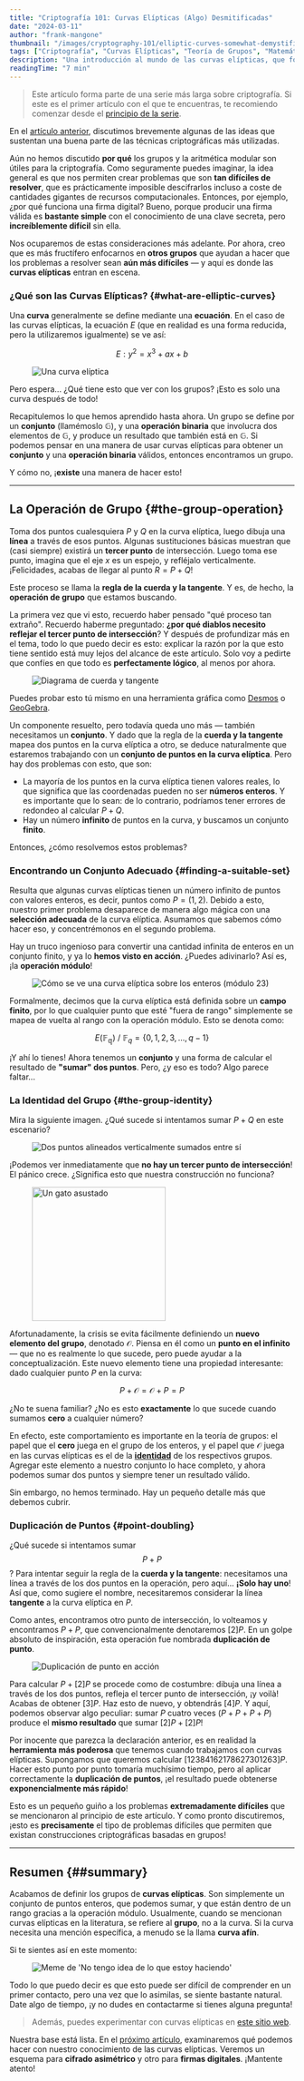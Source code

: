 ```yaml
---
title: "Criptografía 101: Curvas Elípticas (Algo) Desmitificadas"
date: "2024-03-11"
author: "frank-mangone"
thumbnail: "/images/cryptography-101/elliptic-curves-somewhat-demystified/elliptic-curve.webp"
tags: ["Criptografía", "Curvas Elípticas", "Teoría de Grupos", "Matemáticas"]
description: "Una introducción al mundo de las curvas elípticas, que forman la base para entender mecanismos criptográficos útiles"
readingTime: "7 min"
---
```


> Este artículo forma parte de una serie más larga sobre criptografía. Si este es el primer artículo con el que te encuentras, te recomiendo comenzar desde el [principio de la serie](/es/blog/cryptography-101/where-to-start).

En el [artículo anterior](/es/blog/cryptography-101/where-to-start), discutimos brevemente algunas de las ideas que sustentan una buena parte de las técnicas criptográficas más utilizadas.

Aún no hemos discutido **por qué** los grupos y la aritmética modular son útiles para la criptografía. Como seguramente puedes imaginar, la idea general es que nos permiten crear problemas que son **tan difíciles de resolver**, que es prácticamente imposible descifrarlos incluso a coste de cantidades gigantes de recursos computacionales. Entonces, por ejemplo, ¿por qué funciona una firma digital? Bueno, porque producir una firma válida es **bastante simple** con el conocimiento de una clave secreta, pero **increíblemente difícil** sin ella.

Nos ocuparemos de estas consideraciones más adelante. Por ahora, creo que es más fructífero enfocarnos en **otros grupos** que ayudan a hacer que los problemas a resolver sean **aún más difíciles** — y aquí es donde las **curvas elípticas** entran en escena.

### ¿Qué son las Curvas Elípticas? {#what-are-elliptic-curves}

Una **curva** generalmente se define mediante una **ecuación**. En el caso de las curvas elípticas, la ecuación $E$ (que en realidad es una forma reducida, pero la utilizaremos igualmente) se ve así:

$$
E: y^2 = x^3 + ax + b
$$

<figure>
  <img 
    src="/images/cryptography-101/elliptic-curves-somewhat-demystified/elliptic-curve.webp" 
    alt="Una curva elíptica" 
    title="[zoom] Un gráfico de la curva y² = x³ - x"
  />
</figure>

Pero espera... ¿Qué tiene esto que ver con los grupos? ¡Esto es solo una curva después de todo!

Recapitulemos lo que hemos aprendido hasta ahora. Un grupo se define por un **conjunto** (llamémoslo $\mathbb{G}$), y una **operación binaria** que involucra dos elementos de $\mathbb{G}$, y produce un resultado que también está en $\mathbb{G}$. Si podemos pensar en una manera de usar curvas elípticas para obtener un **conjunto** y una **operación binaria** válidos, entonces encontramos un grupo.

Y cómo no, ¡**existe** una manera de hacer esto!

---

## La Operación de Grupo {#the-group-operation}

Toma dos puntos cualesquiera $P$ y $Q$ en la curva elíptica, luego dibuja una **línea** a través de esos puntos. Algunas sustituciones básicas muestran que (casi siempre) existirá un **tercer punto** de intersección. Luego toma ese punto, imagina que el eje $x$ es un espejo, y refléjalo verticalmente. ¡Felicidades, acabas de llegar al punto $R = P + Q$!

Este proceso se llama la **regla de la cuerda y la tangente**. Y es, de hecho, la **operación de grupo** que estamos buscando.

La primera vez que vi esto, recuerdo haber pensado "qué proceso tan extraño". Recuerdo haberme preguntado: **¿por qué diablos necesito reflejar el tercer punto de intersección**? Y después de profundizar más en el tema, todo lo que puedo decir es esto: explicar la razón por la que esto tiene sentido está muy lejos del alcance de este artículo. Solo voy a pedirte que confíes en que todo es **perfectamente lógico**, al menos por ahora.

<figure>
  <img 
    src="/images/cryptography-101/elliptic-curves-somewhat-demystified/chord-and-tangent.webp" 
    alt="Diagrama de cuerda y tangente"
    title="[zoom] La curva elíptica y² = x³ - x + 1 (roja) con una representación de la operación P + Q = R"
  />
</figure>

Puedes probar esto tú mismo en una herramienta gráfica como [Desmos](https://www.desmos.com/calculator) o [GeoGebra](https://www.geogebra.org/graphing?lang=en).

Un componente resuelto, pero todavía queda uno más — también necesitamos un **conjunto**. Y dado que la regla de la **cuerda y la tangente** mapea dos puntos en la curva elíptica a otro, se deduce naturalmente que estaremos trabajando con un **conjunto de puntos en la curva elíptica**. Pero hay dos problemas con esto, que son:

- La mayoría de los puntos en la curva elíptica tienen valores reales, lo que significa que las coordenadas pueden no ser **números enteros**. Y es importante que lo sean: de lo contrario, podríamos tener errores de redondeo al calcular $P + Q$.
- Hay un número **infinito** de puntos en la curva, y buscamos un conjunto **finito**.

Entonces, ¿cómo resolvemos estos problemas?

### Encontrando un Conjunto Adecuado {#finding-a-suitable-set}

Resulta que algunas curvas elípticas tienen un número infinito de puntos con valores enteros, es decir, puntos como $P = (1,2)$. Debido a esto, nuestro primer problema desaparece de manera algo mágica con una **selección adecuada** de la curva elíptica. Asumamos que sabemos cómo hacer eso, y concentrémonos en el segundo problema.

Hay un truco ingenioso para convertir una cantidad infinita de enteros en un conjunto finito, y ya lo **hemos visto en acción**. ¿Puedes adivinarlo? Así es, ¡la **operación módulo**!

<figure>
  <img 
    src="/images/cryptography-101/elliptic-curves-somewhat-demystified/discrete-curve.webp" 
    alt="Cómo se ve una curva elíptica sobre los enteros (módulo 23)"
    title="[zoom] Los puntos de una curva elíptica, módulo 23"
  />
</figure>

Formalmente, decimos que la curva elíptica está definida sobre un **campo finito**, por lo que cualquier punto que esté "fuera de rango" simplemente se mapea de vuelta al rango con la operación módulo. Esto se denota como:

$$
E(\mathbb{F_q}) \ / \ \mathbb{F}_q = \{0,1,2,3,...,q-1\}
$$

¡Y ahí lo tienes! Ahora tenemos un **conjunto** y una forma de calcular el resultado de **"sumar" dos puntos**. Pero, ¿y eso es todo? Algo parece faltar...

### La Identidad del Grupo {#the-group-identity}

Mira la siguiente imagen. ¿Qué sucede si intentamos sumar $P + Q$ en este escenario?

<figure>
  <img 
    src="/images/cryptography-101/elliptic-curves-somewhat-demystified/cancelling-points.webp" 
    alt="Dos puntos alineados verticalmente sumados entre sí"
    title="[zoom]"
  />
</figure>

¡Podemos ver inmediatamente que **no hay un tercer punto de intersección**! El pánico crece. ¿Significa esto que nuestra construcción no funciona?

<figure>
  <img 
    src="/images/cryptography-101/elliptic-curves-somewhat-demystified/panic-cat.webp" 
    alt="Un gato asustado"
    width="236"
    title="*Pánico"
  />
</figure>

Afortunadamente, la crisis se evita fácilmente definiendo un **nuevo elemento del grupo**, denotado $\mathcal{O}$. Piensa en él como un **punto en el infinito** — que no es realmente lo que sucede, pero puede ayudar a la conceptualización. Este nuevo elemento tiene una propiedad interesante: dado cualquier punto $P$ en la curva:

$$
P + \mathcal{O} = \mathcal{O} + P = P
$$

¿No te suena familiar? ¿No es esto **exactamente** lo que sucede cuando sumamos **cero** a cualquier número?

En efecto, este comportamiento es importante en la teoría de grupos: el papel que el **cero** juega en el grupo de los enteros, y el papel que $\mathcal{O}$ juega en las curvas elípticas es el de la [**identidad**](https://en.wikipedia.org/wiki/Identity_element) de los respectivos grupos. Agregar este elemento a nuestro conjunto lo hace completo, y ahora podemos sumar dos puntos y siempre tener un resultado válido.

Sin embargo, no hemos terminado. Hay un pequeño detalle más que debemos cubrir.

### Duplicación de Puntos {#point-doubling}

¿Qué sucede si intentamos sumar $$P + P$$? Para intentar seguir la regla de la **cuerda y la tangente**: necesitamos una línea a través de los dos puntos en la operación, pero aquí... **¡Solo hay uno**! Así que, como sugiere el nombre, necesitaremos considerar la línea **tangente** a la curva elíptica en $P$.

Como antes, encontramos otro punto de intersección, lo volteamos y encontramos $P + P$, que convencionalmente denotaremos $[2]P$. En un golpe absoluto de inspiración, esta operación fue nombrada **duplicación de punto**.

<figure>
  <img 
    src="/images/cryptography-101/elliptic-curves-somewhat-demystified/point-doubling.webp" 
    alt="Duplicación de punto en acción"
    title="[zoom] Duplicación de punto en acción"
  />
</figure>

Para calcular $P + [2]P$ se procede como de costumbre: dibuja una línea a través de los dos puntos, refleja el tercer punto de intersección, ¡y voilà! Acabas de obtener $[3]P$. Haz esto de nuevo, y obtendrás $[4]P$. Y aquí, podemos observar algo peculiar: sumar $P$ cuatro veces ($P + P + P + P$) produce el **mismo resultado** que sumar $[2]P + [2]P$!

Por inocente que parezca la declaración anterior, es en realidad la **herramienta más poderosa** que tenemos cuando trabajamos con curvas elípticas. Supongamos que queremos calcular $[12384162178627301263]P$. Hacer esto punto por punto tomaría muchísimo tiempo, pero al aplicar correctamente la **duplicación de puntos**, ¡el resultado puede obtenerse **exponencialmente más rápido**!

Esto es un pequeño guiño a los problemas **extremadamente difíciles** que se mencionaron al principio de este artículo. Y como pronto discutiremos, ¡esto es **precisamente** el tipo de problemas difíciles que permiten que existan construcciones criptográficas basadas en grupos!

---

## Resumen {##summary}

Acabamos de definir los grupos de **curvas elípticas**. Son simplemente un conjunto de puntos enteros, que podemos sumar, y que están dentro de un rango gracias a la operación módulo. Usualmente, cuando se mencionan curvas elípticas en la literatura, se refiere al **grupo**, no a la curva. Si la curva necesita una mención específica, a menudo se la llama **curva afín**.

Si te sientes así en este momento:

<figure>
  <img 
    src="/images/cryptography-101/elliptic-curves-somewhat-demystified/no-idea-what-im-doing.webp" 
    alt="Meme de 'No tengo idea de lo que estoy haciendo'"
    title="Yo cada mañana"
  />
</figure>

Todo lo que puedo decir es que esto puede ser difícil de comprender en un primer contacto, pero una vez que lo asimilas, se siente bastante natural. Date algo de tiempo, ¡y no dudes en contactarme si tienes alguna pregunta!

> Además, puedes experimentar con curvas elípticas en [este sitio web](https://andrea.corbellini.name/ecc/interactive/modk-add.html).

Nuestra base está lista. En el [próximo artículo](/es/blog/cryptography-101/encryption-and-digital-signatures), examinaremos qué podemos hacer con nuestro conocimiento de las curvas elípticas. Veremos un esquema para **cifrado asimétrico** y otro para **firmas digitales**. ¡Mantente atento!
